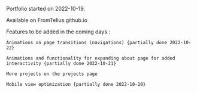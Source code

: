 Portfolio started on 2022-10-19. 

Available on FromTellus.github.io

Features to be added in the coming days : 

    Animations on page transitions (navigations) {partially done 2022-10-22}

    Animations and functionality for expanding about page for added interactivity {partially done 2022-10-21}

    More projects on the projects page

    Mobile view optimization {partially done 2022-10-20}